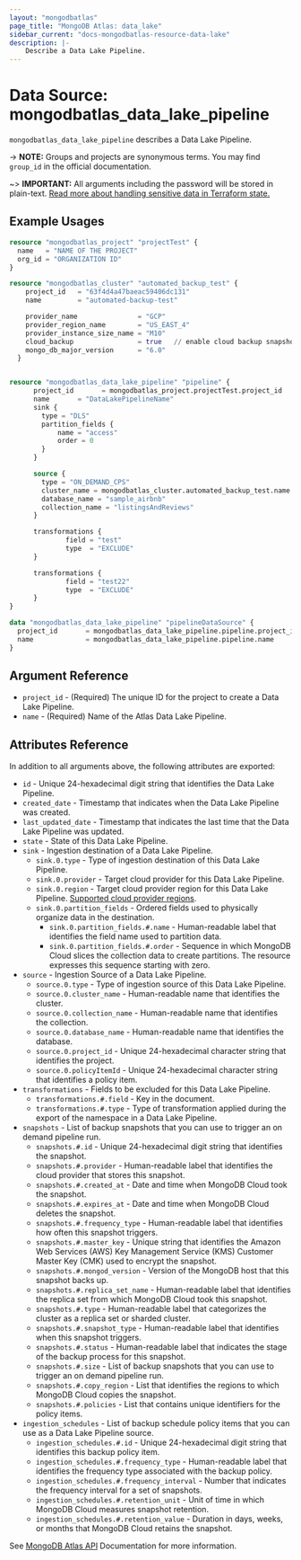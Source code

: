 ```yaml
---
layout: "mongodbatlas"
page_title: "MongoDB Atlas: data_lake"
sidebar_current: "docs-mongodbatlas-resource-data-lake"
description: |-
    Describe a Data Lake Pipeline.
---
```


# Data Source: mongodbatlas_data_lake_pipeline

`mongodbatlas_data_lake_pipeline` describes a Data Lake Pipeline.

-> **NOTE:** Groups and projects are synonymous terms. You may find `group_id` in the official documentation.

~> **IMPORTANT:** All arguments including the password will be stored in plain-text. [Read more about handling sensitive data in Terraform state.](https://www.terraform.io/docs/state/sensitive-data.html)

## Example Usages


```terraform
resource "mongodbatlas_project" "projectTest" {
  name   = "NAME OF THE PROJECT"
  org_id = "ORGANIZATION ID"
}

resource "mongodbatlas_cluster" "automated_backup_test" {
    project_id   = "63f4d4a47baeac59406dc131"
    name         = "automated-backup-test"

    provider_name               = "GCP"
    provider_region_name        = "US_EAST_4"
    provider_instance_size_name = "M10"
    cloud_backup                = true   // enable cloud backup snapshots
    mongo_db_major_version      = "6.0"
  }


resource "mongodbatlas_data_lake_pipeline" "pipeline" {
      project_id       = mongodbatlas_project.projectTest.project_id
      name       = "DataLakePipelineName"
      sink {
        type = "DLS"
        partition_fields {
            name = "access"
            order = 0
        }
      }

      source {
        type = "ON_DEMAND_CPS"
        cluster_name = mongodbatlas_cluster.automated_backup_test.name
        database_name = "sample_airbnb"
        collection_name = "listingsAndReviews"
      }

      transformations {
              field = "test"
              type  = "EXCLUDE"
      }

      transformations {
              field = "test22"
              type  = "EXCLUDE"
      }
}

data "mongodbatlas_data_lake_pipeline" "pipelineDataSource" {
  project_id       = mongodbatlas_data_lake_pipeline.pipeline.project_id
  name             = mongodbatlas_data_lake_pipeline.pipeline.name
}
```

## Argument Reference

* `project_id` - (Required) The unique ID for the project to create a Data Lake Pipeline.
* `name` - (Required) Name of the Atlas Data Lake Pipeline.

## Attributes Reference

In addition to all arguments above, the following attributes are exported:

* `id` -  Unique 24-hexadecimal digit string that identifies the Data Lake Pipeline.
* `created_date` - Timestamp that indicates when the Data Lake Pipeline was created.
* `last_updated_date` - Timestamp that indicates the last time that the Data Lake Pipeline was updated.
* `state` - State of this Data Lake Pipeline.
* `sink` - Ingestion destination of a Data Lake Pipeline.
  * `sink.0.type` - Type of ingestion destination of this Data Lake Pipeline.
  * `sink.0.provider` - Target cloud provider for this Data Lake Pipeline.
  * `sink.0.region` - Target cloud provider region for this Data Lake Pipeline. [Supported cloud provider regions](https://www.mongodb.com/docs/datalake/limitations).
  * `sink.0.partition_fields` - Ordered fields used to physically organize data in the destination.
    * `sink.0.partition_fields.#.name` - Human-readable label that identifies the field name used to partition data.
    * `sink.0.partition_fields.#.order` - Sequence in which MongoDB Cloud slices the collection data to create partitions. The resource expresses this sequence starting with zero.
* `source` - Ingestion Source of a Data Lake Pipeline.
  * `source.0.type` - Type of ingestion source of this Data Lake Pipeline.
  * `source.0.cluster_name` - Human-readable name that identifies the cluster.
  * `source.0.collection_name` - Human-readable name that identifies the collection.
  * `source.0.database_name` - Human-readable name that identifies the database.
  * `source.0.project_id` - Unique 24-hexadecimal character string that identifies the project.
  * `source.0.policyItemId` - Unique 24-hexadecimal character string that identifies a policy item.
* `transformations` - Fields to be excluded for this Data Lake Pipeline.
  * `transformations.#.field` - Key in the document.
  * `transformations.#.type` - Type of transformation applied during the export of the namespace in a Data Lake Pipeline.
* `snapshots` - List of backup snapshots that you can use to trigger an on demand pipeline run.
  * `snapshots.#.id` - Unique 24-hexadecimal digit string that identifies the snapshot.
  * `snapshots.#.provider` - Human-readable label that identifies the cloud provider that stores this snapshot.
  * `snapshots.#.created_at` - Date and time when MongoDB Cloud took the snapshot.
  * `snapshots.#.expires_at` - Date and time when MongoDB Cloud deletes the snapshot.
  * `snapshots.#.frequency_type` - Human-readable label that identifies how often this snapshot triggers.
  * `snapshots.#.master_key` - Unique string that identifies the Amazon Web Services (AWS) Key Management Service (KMS) Customer Master Key (CMK) used to encrypt the snapshot.
  * `snapshots.#.mongod_version` - Version of the MongoDB host that this snapshot backs up.
  * `snapshots.#.replica_set_name` - Human-readable label that identifies the replica set from which MongoDB Cloud took this snapshot.
  * `snapshots.#.type` - Human-readable label that categorizes the cluster as a replica set or sharded cluster.
  * `snapshots.#.snapshot_type` - Human-readable label that identifies when this snapshot triggers.
  * `snapshots.#.status` - Human-readable label that indicates the stage of the backup process for this snapshot.
  * `snapshots.#.size` - List of backup snapshots that you can use to trigger an on demand pipeline run.
  * `snapshots.#.copy_region` - List that identifies the regions to which MongoDB Cloud copies the snapshot.
  * `snapshots.#.policies` - List that contains unique identifiers for the policy items.
* `ingestion_schedules` - List of backup schedule policy items that you can use as a Data Lake Pipeline source.
  * `ingestion_schedules.#.id` - Unique 24-hexadecimal digit string that identifies this backup policy item.
  * `ingestion_schedules.#.frequency_type` - Human-readable label that identifies the frequency type associated with the backup policy.
  * `ingestion_schedules.#.frequency_interval` - Number that indicates the frequency interval for a set of snapshots.
  * `ingestion_schedules.#.retention_unit` - Unit of time in which MongoDB Cloud measures snapshot retention.
  * `ingestion_schedules.#.retention_value` - Duration in days, weeks, or months that MongoDB Cloud retains the snapshot. 

See [MongoDB Atlas API](https://www.mongodb.com/docs/atlas/reference/api-resources-spec/#tag/Data-Lake-Pipelines) Documentation for more information.